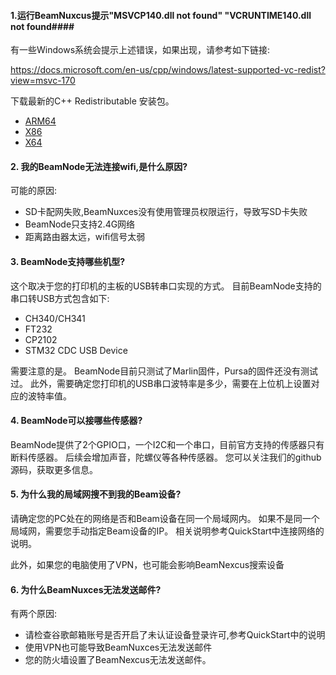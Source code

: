 #### 1.运行BeamNuxcus提示"MSVCP140.dll not found" "VCRUNTIME140.dll not found####

有一些Windows系统会提示上述错误，如果出现，请参考如下链接:

https://docs.microsoft.com/en-us/cpp/windows/latest-supported-vc-redist?view=msvc-170

下载最新的C++ Redistributable 安装包。

- [ARM64](https://aka.ms/vs/17/release/vc_redist.arm64.exe)
- [X86](https://aka.ms/vs/17/release/vc_redist.x86.exe)
- [X64](https://aka.ms/vs/17/release/vc_redist.x64.exe)

#### 2. 我的BeamNode无法连接wifi,是什么原因?

可能的原因:

- SD卡配网失败,BeamNuxces没有使用管理员权限运行，导致写SD卡失败
- BeamNode只支持2.4G网络
- 距离路由器太远，wifi信号太弱

#### 3. BeamNode支持哪些机型?

这个取决于您的打印机的主板的USB转串口实现的方式。 目前BeamNode支持的串口转USB方式包含如下:
- CH340/CH341
- FT232
- CP2102
- STM32 CDC USB Device

需要注意的是。 BeamNode目前只测试了Marlin固件，Pursa的固件还没有测试过。
此外，需要确定您打印机的USB串口波特率是多少，需要在上位机上设置对应的波特率值。

#### 4. BeamNode可以接哪些传感器?

BeamNode提供了2个GPIO口，一个I2C和一个串口，目前官方支持的传感器只有断料传感器。 
后续会增加声音，陀螺仪等各种传感器。 您可以关注我们的github源码，获取更多信息。

#### 5. 为什么我的局域网搜不到我的Beam设备?

请确定您的PC处在的网络是否和Beam设备在同一个局域网内。 如果不是同一个局域网，需要您手动指定Beam设备的IP。 相关说明参考QuickStart中连接网络的说明。

此外，如果您的电脑使用了VPN，也可能会影响BeamNexcus搜索设备

#### 6. 为什么BeamNuxces无法发送邮件?

有两个原因:
- 请检查谷歌邮箱账号是否开启了未认证设备登录许可,参考QuickStart中的说明
- 使用VPN也可能导致BeamNuxces无法发送邮件
- 您的防火墙设置了BeamNexcus无法发送邮件。




